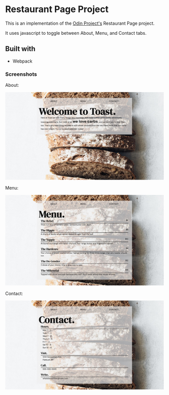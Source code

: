 # Restaurant Page Project

This is an implementation of the [Odin Project's](https://www.theodinproject.com/) Restaurant Page project. 

It uses javascript to toggle between About, Menu, and Contact tabs. 

## Built with

- Webpack

### Screenshots

About: 

![alt text](screenshots/about.jpeg "about tab")

Menu:

![alt text](screenshots/menu.jpeg "menu tab")

Contact:

![alt text](screenshots/contact.jpeg "contact tab")
